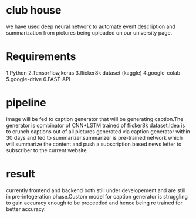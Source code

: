 # club house
we have used deep neural network to automate event description and summarization from pictures being uploaded on our university page.

# Requirements

1.Python
2.Tensorflow,keras
3.flicker8k dataset (kaggle)
4.google-colab
5.google-drive
6.FAST-API

# pipeline

image will be fed to caption generator that will be generating caption.The generator is combinator of CNN+LSTM trained of flicker8k dataset.Idea is to crunch captions out of all pictures generated via caption generator within 30 days and fed to summarizer.summarizer is pre-trained network which will summarize the content and push a subscription based news letter to subscriber to the current website.

# result

currently frontend and backend both still under developement and are still in pre-integeration phase.Custom model for caption generator is struggling to gain accuracy enough to be proceeded and hence being re trained for better accuracy.
